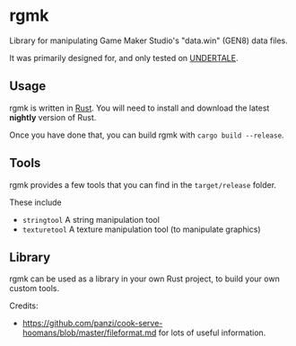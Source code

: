 # rgmk #

Library for manipulating Game Maker Studio's "data.win" (GEN8) data files.

It was primarily designed for, and only tested on [UNDERTALE](http://undertale.com/).

## Usage ##
rgmk is written in [Rust](https://www.rust-lang.org/).
You will need to install and download the latest **nightly** version of Rust.

Once you have done that, you can build rgmk with `cargo build --release`.

## Tools ##
rgmk provides a few tools that you can find in the `target/release` folder.

These include
- `stringtool` A string manipulation tool
- `texturetool` A texture manipulation tool (to manipulate graphics)

## Library ##
rgmk can be used as a library in your own Rust project, to build your own custom tools.

Credits:
- https://github.com/panzi/cook-serve-hoomans/blob/master/fileformat.md for lots of useful information.
